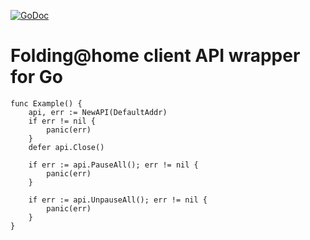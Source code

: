 [![GoDoc](https://godoc.org/github.com/MakotoE/go-fahapi?status.svg)](https://godoc.org/github.com/MakotoE/go-fahapi)

# Folding@home client API wrapper for Go

```
func Example() {
	api, err := NewAPI(DefaultAddr)
	if err != nil {
		panic(err)
	}
	defer api.Close()

	if err := api.PauseAll(); err != nil {
		panic(err)
	}

	if err := api.UnpauseAll(); err != nil {
		panic(err)
	}
}
```